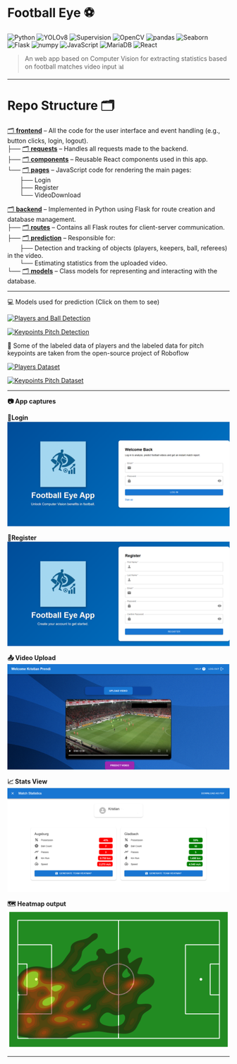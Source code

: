 # Football Eye ⚽

![Python](https://img.shields.io/badge/Python-3.11-blue?logo=python&logoColor=white)
![YOLOv8](https://img.shields.io/badge/YOLOv8-ultralytics-orange?logo=github&logoColor=white)
![Supervision](https://img.shields.io/badge/Supervision-ultralytics-yellow?logo=github&logoColor=black)
![OpenCV](https://img.shields.io/badge/OpenCV-4.x-green?logo=opencv&logoColor=white)
![pandas](https://img.shields.io/badge/pandas-2.x-purple?logo=pandas&logoColor=white)
![Seaborn](https://img.shields.io/badge/Seaborn-0.13+-lightblue?logo=python&logoColor=white)
![Flask](https://img.shields.io/badge/Flask-2.x-black?logo=flask&logoColor=white)
![numpy](https://img.shields.io/badge/numpy-1.x-blue?logo=numpy&logoColor=white)
![JavaScript](https://img.shields.io/badge/JavaScript-ES6+-F7DF1E?logo=javascript&logoColor=black)
![MariaDB](https://img.shields.io/badge/MariaDB-10.x-lightblue?logo=mariadb&logoColor=white)
![React](https://img.shields.io/badge/React-18.x-61DAFB?logo=react&logoColor=black)

> An web app based on Computer Vision for extracting statistics based on football matches video input 📊

---

# Repo Structure 🗂️

[🗂️ **frontend**](./frontend) – All the code for the user interface and event handling (e.g., button clicks, login, logout).  
├── [🗂️ **requests**](./frontend/requests) – Handles all requests made to the backend.  
├── [🗂️ **components**](./frontend/components) – Reusable React components used in this app.  
└── [🗂️ **pages**](./frontend/pages) – JavaScript code for rendering the main pages:  
  ├── Login  
  ├── Register  
  └── VideoDownload  

[🗂️ **backend**](./backend) – Implemented in Python using Flask for route creation and database management.  
├── [🗂️ **routes**](./backend/routes) – Contains all Flask routes for client-server communication.  
├── [🗂️ **prediction**](./backend/prediction) – Responsible for:  
  ├── Detection and tracking of objects (players, keepers, ball, referees) in the video.  
  └── Estimating statistics from the uploaded video.  
└── [🗂️ **models**](./backend/models) – Class models for representing and interacting with the database.



---

💻 Models used for prediction (Click on them to see)

[![Players and Ball Detection](https://img.shields.io/badge/Roboflow-Player%20Detection-blue?logo=roboflow&logoColor=white)](https://universe.roboflow.com/kristianp/football-players-detection-3zvbc-84vij/model/9)

[![Keypoints Pitch Detection](https://img.shields.io/badge/Roboflow-Keypoints%20Pitch%20Detection-orange?logo=roboflow&logoColor=white)](https://universe.roboflow.com/kristianp/football-field-detection-f07vi-g30ga/model/1)

💾 Some of the labeled data of players and the labeled data for pitch keypoints are taken from the open-source project of Roboflow

[![Players Dataset](https://img.shields.io/badge/Roboflow-Players%20Dataset-blue?logo=roboflow&logoColor=white)](https://universe.roboflow.com/roboflow-jvuqo/football-players-detection-3zvbc)

[![Keypoints Pitch Dataset](https://img.shields.io/badge/Roboflow-Keypoints%20Pitch%20Detection-orange?logo=roboflow&logoColor=white)](https://universe.roboflow.com/roboflow-jvuqo/football-field-detection-f07vi)

---

**📷 App captures**

**🔐Login**
![Login Page](./frontend/app_captures/login.PNG)

**👤Register**
![Register Page](./frontend/app_captures/register.PNG)

**📤 Video Upload**
![Video Upload Page](./frontend/app_captures/downloadpage.PNG)

**📈 Stats View**
![Stats](./frontend/app_captures/stats.PNG)

**🗺️ Heatmap output**
![Heatmap](./frontend/app_captures/heatmap.png)

---






